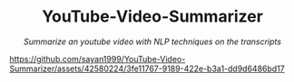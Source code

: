 <div align='center'>

# YouTube-Video-Summarizer

*Summarize an youtube video with NLP techniques on the transcripts*

</div>



https://github.com/sayan1999/YouTube-Video-Summarizer/assets/42580224/3fe11767-9189-422e-b3a1-dd9d6486bd17

